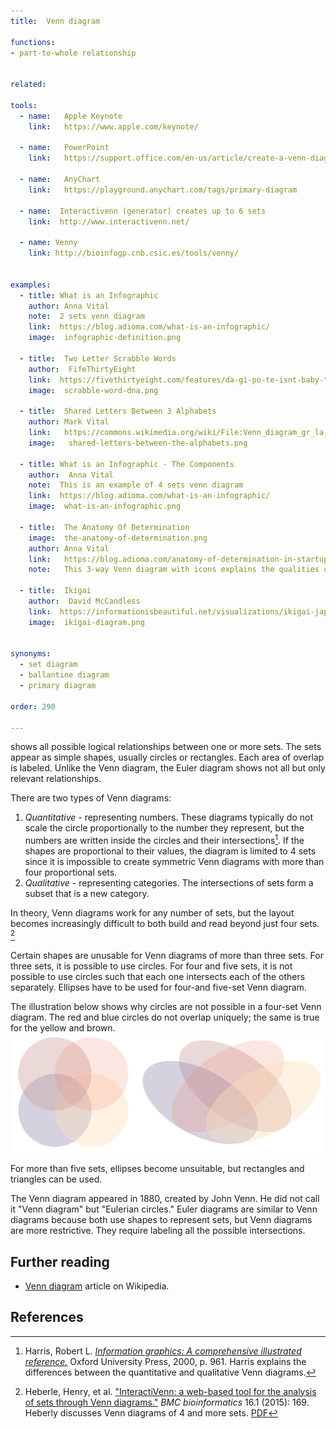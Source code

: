 ```yaml
---
title:  Venn diagram
  
functions:
- part-to-whole relationship


related:

tools:   
  - name:   Apple Keynote
    link:   https://www.apple.com/keynote/

  - name:   PowerPoint
    link:   https://support.office.com/en-us/article/create-a-venn-diagram-d746a2ce-ed61-47a7-93fe-7c101940839d
  
  - name:   AnyChart
    link:   https://playground.anychart.com/tags/primary-diagram
  
  - name:  Interactivenn (generator) creates up to 6 sets
    link:  http://www.interactivenn.net/
  
  - name: Venny
    link: http://bioinfogp.cnb.csic.es/tools/venny/
  

examples:
  - title: What is an Infographic
    author: Anna Vital
    note:  2 sets venn diagram
    link:  https://blog.adioma.com/what-is-an-infographic/
    image:  infographic-definition.png

  - title:  Two Letter Scrabble Words
    author:  FifeThirtyEight
    link:  https://fivethirtyeight.com/features/da-gi-po-te-isnt-baby-talk-its-a-key-to-scrabble-success/
    image:  scrabble-word-dna.png

  - title:  Shared Letters Between 3 Alphabets
    author: Mark Vital 
    link:   https://commons.wikimedia.org/wiki/File:Venn_diagram_gr_la_ru.svg  
    image:   shared-letters-between-the-alphabets.png
    
  - title: What is an Infographic - The Components
    author:  Anna Vital
    note:  This is an example of 4 sets venn diagram
    link:  https://blog.adioma.com/what-is-an-infographic/
    image:  what-is-an-infographic.png

  - title:  The Anatomy Of Determination
    image:  the-anatomy-of-determination.png
    author: Anna Vital 
    link:   https://blog.adioma.com/anatomy-of-determination-in-startups-infographic/
    note:   This 3-way Venn diagram with icons explains the qualities of determination in startups based on the eponymous essay by Paul Graham.
    
  - title:  Ikigai
    author:  David McCandless
    link:  https://informationisbeautiful.net/visualizations/ikigai-japanese-concept-to-enhance-work-life-sense-of-worth
    image:  ikigai-diagram.png


synonyms: 
  - set diagram
  - ballantine diagram
  - primary diagram

order: 290

---
```


[//]: # ( TODO add more euler diagram examples: )
[//]: # (   maybe this? https://www.reddit.com/r/dataisbeautiful/comments/8ld4ht/venndiagram_comparison_of_biggest_religious )
[//]: # (   find example of non-intersecting euler diagram like this:  https://visual.ly/community/infographic/humor/how-would-you-your-graphic-design )
[//]: # (   find example of proportional ven diagram, where size of circles means sets size)
[//]: # (   find example of venn diagrmans in grid/small-multiple, possibly genetic data)


shows all possible logical relationships between one or more sets. The sets appear as simple shapes, usually circles or rectangles. Each area of overlap is labeled.  Unlike the Venn diagram, the Euler diagram shows not all but only relevant relationships.

<!--more-->
There are two types of Venn diagrams: 
1. *Quantitative* - representing numbers. These diagrams typically do not scale the circle proportionally to the number they represent, but the numbers are written inside the circles and their intersections[^harris]. 
If the shapes are proportional to their values, the diagram is limited to 4 sets since it is impossible to create symmetric Venn diagrams with more than four proportional sets. 
2. *Qualitative* - representing categories. The intersections of sets form a subset that is a new category.

In theory, Venn diagrams work for any number of sets, but the layout becomes increasingly difficult to both build and read beyond just four sets. [^heberle] 

Certain shapes are unusable for Venn diagrams of more than three sets. For three sets, it is possible to use circles.  For four and five sets, it is not possible to use circles such that each one intersects each of the others separately. Ellipses have to be used for four-and five-set Venn diagram.  

The illustration below shows why circles are not possible in a four-set  Venn diagram. The red and blue circles do not overlap uniquely; the same is true for the yellow and brown.
![Four sets in a Venn diagram](venn-diagram-of-four-sets.svg)

For more than five sets, ellipses become unsuitable, but rectangles and triangles can be used.

[//]: # ( TODO: Add complexity section with illustrations for 2-sets venn, 3 sets venn, 4 sets venn, 5 sets venn, etc )

The Venn diagram appeared in 1880, created by John Venn. He did not call it "Venn diagram" but "Eulerian circles." Euler diagrams are similar to Venn diagrams because both use shapes to represent sets, but Venn diagrams are more restrictive. They require labeling all the possible intersections.

[//]: # ( TODO: Add sections with basic operations on sets: Unions, Intersections, relative complement, Absolute complement, symmetric difference. Add illustration for each interaction, from Wikipedia )


## Further reading
- [Venn diagram](https://en.wikipedia.org/wiki/Venn_diagram) article on Wikipedia.

## References
[^harris]: Harris, Robert L. [*Information graphics: A comprehensive illustrated reference.*](https://books.google.com/books?id=LT1RXREvkGIC) Oxford University Press, 2000, p. 961. Harris explains the differences between the quantitative and qualitative Venn diagrams.
[^heberle]: Heberle, Henry, et al. ["InteractiVenn: a web-based tool for the analysis of sets through Venn diagrams."](https://doi.org/10.1186/s12859-015-0611-3) *BMC bioinformatics* 16.1 (2015): 169. Heberly discusses Venn diagrams of 4 and more sets. [PDF](https://bmcbioinformatics.biomedcentral.com/track/pdf/10.1186/s12859-015-0611-3)

